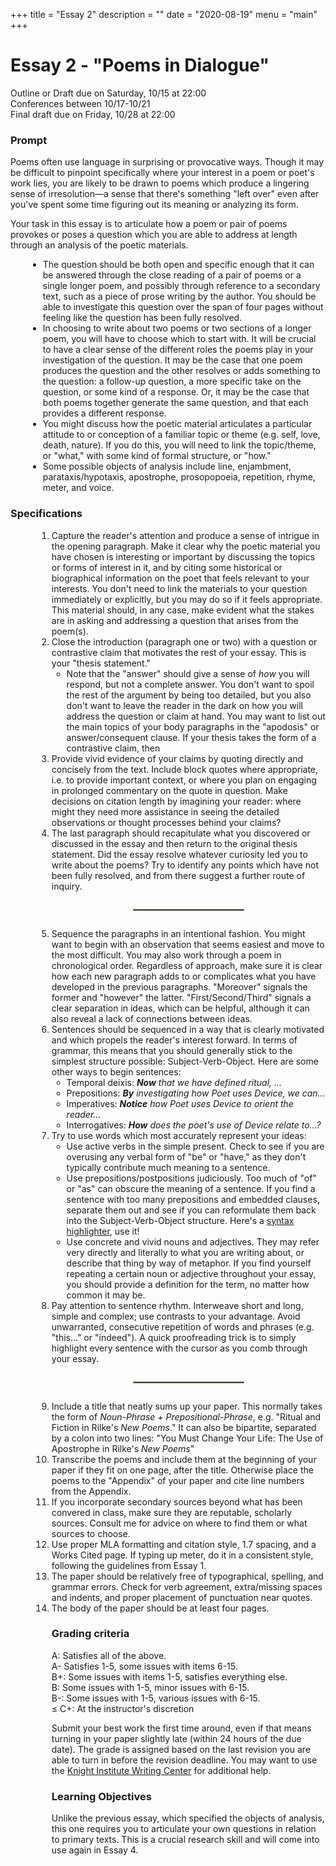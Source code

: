 +++
title = "Essay 2"
description = ""
date = "2020-08-19"
menu = "main"
+++

<div class="essay">

# Essay 2 - "Poems in Dialogue"

Outline or Draft due on Saturday, 10/15 at 22:00  
Conferences between 10/17-10/21  
Final draft due on Friday, 10/28 at 22:00

### Prompt


Poems often use language in surprising or provocative ways. Though it may be difficult to pinpoint specifically where your interest in a poem or poet's work lies, you are likely to be drawn to poems which produce a lingering sense of irresolution—a sense that there's something "left over" even after you've spent some time figuring out its meaning or analyzing its form.

 Your task in this essay is to articulate how a poem or pair of poems provokes or poses a question which you are able to address at length through an analysis of the poetic materials.


<ul style="margin-left: 2em; ">

<li> The question should be both open and specific enough that it can be answered through the close reading of a pair of poems or a single longer poem, and possibly through reference to a secondary text, such as a piece of prose writing by the author. You should be able to investigate this question over the span of four pages without feeling like the question has been fully resolved.

<li> In choosing to write about two poems or two sections of a longer poem, you will have to choose which to start with. It will be crucial to have a clear sense of the different roles the poems play in your investigation of the question. It may be the case that one poem produces the question and the other resolves or adds something to the question: a follow-up question, a more specific take on the question, or some kind of a response. Or, it may be the case that both poems together generate the same question, and that each provides a different response.

<li> You might discuss how the poetic material articulates a particular attitude to or conception of a familiar topic or theme (e.g. self, love, death, nature). If you do this, you will need to link the topic/theme, or "what,"  with some kind of formal structure, or "how." 

<li> Some possible objects of analysis include line, enjambment, parataxis/hypotaxis, apostrophe, prosopopoeia, repetition, rhyme, meter, and voice.

</ul>

### Specifications
<ol style="margin-left:3em">
 
<li> Capture the reader's attention and produce a sense of intrigue in the opening paragraph. Make it clear why the poetic material you have chosen is interesting or important by discussing the topics or forms of interest in it, and by citing some historical or biographical information on the poet that feels relevant to your interests. You don't need to link the materials to your question immediately or explicitly, but you may do so if it feels appropriate. This material should, in any case, make evident what the stakes are in asking and addressing a question that arises from the poem(s).

<li> Close the introduction (paragraph one or two) with a question or contrastive claim that motivates the rest of your essay. This is your "thesis statement."

* Note that the "answer" should give a sense of *how* you will respond, but not a complete answer. You don't want to spoil the rest of the argument by being too detailed, but you also don't want to leave the reader in the dark on how you will address the question or claim at hand. You may want to list out the main topics of your body paragraphs in the "apodosis" or answer/consequent clause. If your thesis takes the form of a contrastive claim, then 

<li> Provide vivid evidence of your claims by quoting directly and concisely from the text. Include block quotes where appropriate, i.e. to provide important context, or where you plan on engaging in prolonged commentary on the quote in question. Make decisions on citation length by imagining your reader: where might they need more assistance in seeing the detailed observations or thought processes behind your claims?


<li> The last paragraph should recapitulate what you discovered or discussed in the essay and then return to the original thesis statement. Did the essay resolve whatever curiosity led you to write about the poems? Try to identify any points which have not been fully resolved, and from there suggest a further route of inquiry.

<hr style="border: .5px solid rgb(147,141,123); margin: 2em auto; width: 40%">

<li> Sequence the paragraphs in an intentional fashion. You might want to begin with an observation that seems easiest and move to the most difficult. You may also work through a poem in chronological order. Regardless of approach, make sure it is clear how each new paragraph adds to or complicates what you have developed in the previous paragraphs. "Moreover" signals the former and "however" the latter. "First/Second/Third" signals a clear separation in ideas, which can be helpful, although it can also reveal a lack of connections between ideas.


<li> Sentences should be sequenced in a way that is clearly motivated and which propels the reader's interest forward. In terms of grammar, this means that you should generally stick to the simplest structure possible: Subject-Verb-Object. Here are some other ways to begin sentences:

* Temporal deixis: *<b>Now</b> that we have defined ritual, ...*
* Prepositions: *<b>By</b> investigating how Poet uses Device, we can...*
* Imperatives: *<b>Notice</b> how Poet uses Device to orient the reader...*
* Interrogatives: *<b>How</b> does the poet's use of Device relate to...?*

<li> Try to use words which most accurately represent your ideas:

* Use active verbs in the simple present. Check to see if you are overusing any verbal form of "be" or "have," as they don't typically contribute much meaning to a sentence. 
* Use prepositions/postpositions judiciously. Too much of "of" or "as" can obscure the meaning of a sentence. If you find a sentence with too many prepositions and embedded clauses, separate them out and see if you can reformulate them back into the Subject-Verb-Object structure. Here's a <a href="https://english.edward.io">syntax highlighter</a>, use it! 
* Use concrete and vivid nouns and adjectives. They may refer very directly and literally to what you are writing about, or describe that thing by way of metaphor. If you find yourself repeating a certain noun or adjective throughout your essay, you should provide a definition for the term, no matter how common it may be.

<li> Pay attention to sentence rhythm. Interweave short and long, simple and complex; use contrasts to your advantage. Avoid unwarranted, consecutive repetition of words and phrases (e.g. "this..." or "indeed"). A quick proofreading trick is to simply highlight every sentence with the cursor as you comb through your essay.


<hr style="border: .5px solid rgb(147,141,123); margin: 2em auto; width: 40%">

<li> Include a title that neatly sums up your paper. This normally takes the form of <i>Noun-Phrase + Prepositional-Phrase</i>, e.g. "Ritual and Fiction in Rilke's <i>New Poems</i>." It can also be bipartite, separated by a colon into two lines: "You Must Change Your Life: The Use of Apostrophe in Rilke's <i>New Poems</i>"
<li> Transcribe the poems and include them at the beginning of your paper if they fit on one page, after the title. Otherwise place the poems to the "Appendix" of your paper and cite line numbers from the Appendix.
<li> If you incorporate secondary sources beyond what has been convered in class, make sure they are reputable, scholarly sources. Consult me for advice on where to find them or what sources to choose.
<li> Use proper MLA formatting and citation style, 1.7 spacing, and a Works Cited page. If typing up meter, do it in a consistent style, following the guidelines from Essay 1.
<li> The paper should be relatively free of typographical, spelling, and grammar errors. Check for verb agreement, extra/missing spaces and indents, and proper placement of punctuation near quotes.
<li> The body of the paper should be at least four pages.

### Grading criteria

A: Satisfies all of the above.  
A- Satisfies 1-5, some issues with items 6-15.  
B+: Some issues with items 1-5, satisfies everything else.  
B:  Some issues with 1-5, minor issues with 6-15.  
B-: Some issues with 1-5, various issues with 6-15.  
≤ C+: At the instructor's discretion

Submit your best work the first time around, even if that means turning in your paper slightly late (within 24 hours of the due date). The grade is assigned based on the last revision you are able to turn in before the revision deadline. You may want to use the [Knight Institute Writing Center](https://cornell.mywconline.net) for additional help.



### Learning Objectives

Unlike the previous essay, which specified the objects of analysis, this one requires you to articulate your own questions in relation to primary texts. This is a crucial research skill and will come into use again in Essay 4.

</div>
